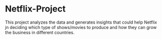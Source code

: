# Netflix-Project
This project analyzes the data and generates insights that could help Netflix jn deciding which type of shows/movies to produce and how they can grow the business in different countries.
